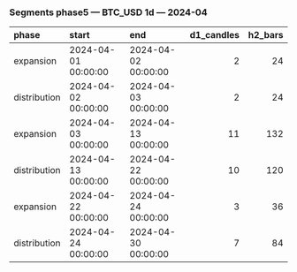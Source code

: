 ### Segments phase5 — BTC_USD 1d — 2024-04

| phase        | start               | end                 |   d1_candles |   h2_bars |
|:-------------|:--------------------|:--------------------|-------------:|----------:|
| expansion    | 2024-04-01 00:00:00 | 2024-04-02 00:00:00 |            2 |        24 |
| distribution | 2024-04-02 00:00:00 | 2024-04-03 00:00:00 |            2 |        24 |
| expansion    | 2024-04-03 00:00:00 | 2024-04-13 00:00:00 |           11 |       132 |
| distribution | 2024-04-13 00:00:00 | 2024-04-22 00:00:00 |           10 |       120 |
| expansion    | 2024-04-22 00:00:00 | 2024-04-24 00:00:00 |            3 |        36 |
| distribution | 2024-04-24 00:00:00 | 2024-04-30 00:00:00 |            7 |        84 |